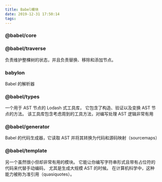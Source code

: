 ```yaml
---
title: Babel模块
date: 2019-12-31 17:50:14
tags:
---
```


### @babel/core

### @babel/traverse

负责维护整棵树的状态，并且负责替换、移除和添加节点。

### babylon

Babel 的解析器

### @babel/types

一个用于 AST 节点的 Lodash 式工具库， 它包含了构造、验证以及变换 AST 节点的方法。 该工具库包含考虑周到的工具方法，对编写处理 AST 逻辑非常有用

### @babel/generator

Babel 的代码生成器，它读取 AST 并将其转换为代码和源码映射（sourcemaps）

### @babel/template

另一个虽然很小但却非常有用的模块。 它能让你编写字符串形式且带有占位符的代码来代替手动编码， 尤其是生成大规模 AST 的时候。 在计算机科学中，这种能力被称为准引用（quasiquotes）。
